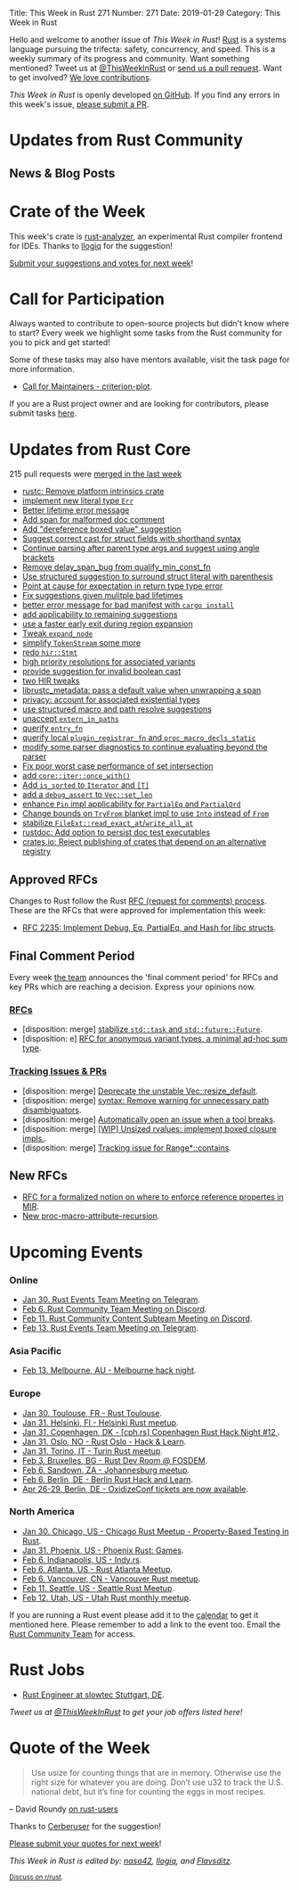 Title: This Week in Rust 271
Number: 271
Date: 2019-01-29
Category: This Week in Rust

Hello and welcome to another issue of *This Week in Rust*!
[Rust](http://rust-lang.org) is a systems language pursuing the trifecta: safety, concurrency, and speed.
This is a weekly summary of its progress and community.
Want something mentioned? Tweet us at [@ThisWeekInRust](https://twitter.com/ThisWeekInRust) or [send us a pull request](https://github.com/cmr/this-week-in-rust).
Want to get involved? [We love contributions](https://github.com/rust-lang/rust/blob/master/CONTRIBUTING.md).

*This Week in Rust* is openly developed [on GitHub](https://github.com/cmr/this-week-in-rust).
If you find any errors in this week's issue, [please submit a PR](https://github.com/cmr/this-week-in-rust/pulls).

# Updates from Rust Community

## News & Blog Posts

# Crate of the Week

This week's crate is [rust-analyzer](https://github.com/rust-analyzer/rust-analyzer), an experimental Rust compiler frontend for IDEs. Thanks to [llogiq](https://github.com/llogiq) for the suggestion!

[Submit your suggestions and votes for next week][submit_crate]!

[submit_crate]: https://users.rust-lang.org/t/crate-of-the-week/2704

# Call for Participation

Always wanted to contribute to open-source projects but didn't know where to start?
Every week we highlight some tasks from the Rust community for you to pick and get started!

Some of these tasks may also have mentors available, visit the task page for more information.

* [Call for Maintainers - criterion-plot](https://users.rust-lang.org/t/call-for-maintainers-criterion-plot/24413).

If you are a Rust project owner and are looking for contributors, please submit tasks [here][guidelines].

[guidelines]: https://users.rust-lang.org/t/twir-call-for-participation/4821

# Updates from Rust Core

215 pull requests were [merged in the last week][merged]

[merged]: https://github.com/search?q=is%3Apr+org%3Arust-lang+is%3Amerged+merged%3A2019-01-14..2019-01-21

* [rustc: Remove platform intrinsics crate](https://github.com/rust-lang/rust/pull/57416)
* [implement new literal type `Err`](https://github.com/rust-lang/rust/pull/57651)
* [Better lifetime error message](https://github.com/rust-lang/rust/pull/56479)
* [Add span for malformed doc comment](https://github.com/rust-lang/rust/pull/57784)
* [Add "dereference boxed value" suggestion](https://github.com/rust-lang/rust/pull/57783)
* [Suggest correct cast for struct fields with shorthand syntax](https://github.com/rust-lang/rust/pull/57769)
* [Continue parsing after parent type args and suggest using angle brackets](https://github.com/rust-lang/rust/pull/57768)
* [Remove delay_span_bug from qualify_min_const_fn](https://github.com/rust-lang/rust/pull/57736)
* [Use structured suggestion to surround struct literal with parenthesis](https://github.com/rust-lang/rust/pull/57725)
* [Point at cause for expectation in return type type error](https://github.com/rust-lang/rust/pull/57723)
* [Fix suggestions given mulitple bad lifetimes](https://github.com/rust-lang/rust/pull/57720)
* [better error message for bad manifest with `cargo install`](https://github.com/rust-lang/cargo/pull/6560)
* [add applicability to remaining suggestions](https://github.com/rust-lang/rust/pull/57699)
* [use a faster early exit during region expansion](https://github.com/rust-lang/rust/pull/57697)
* [Tweak `expand_node`](https://github.com/rust-lang/rust/pull/57719)
* [simplify `TokenStream` some more](https://github.com/rust-lang/rust/pull/57486)
* [redo `hir::Stmt`](https://github.com/rust-lang/rust/pull/57689)
* [high priority resolutions for associated variants](https://github.com/rust-lang/rust/pull/57501)
* [provide suggestion for invalid boolean cast](https://github.com/rust-lang/rust/pull/57481)
* [two HIR tweaks](https://github.com/rust-lang/rust/pull/57658)
* [librustc_metadata: pass a default value when unwrapping a span](https://github.com/rust-lang/rust/pull/57650)
* [privacy: account for associated existential types](https://github.com/rust-lang/rust/pull/57649)
* [use structured macro and path resolve suggestions](https://github.com/rust-lang/rust/pull/57635)
* [unaccept `extern_in_paths`](https://github.com/rust-lang/rust/pull/57572)
* [querify `entry_fn`](https://github.com/rust-lang/rust/pull/57573)
* [querify local `plugin_registrar_fn` and `proc_macro_decls_static`](https://github.com/rust-lang/rust/pull/57570)
* [modify some parser diagnostics to continue evaluating beyond the parser](https://github.com/rust-lang/rust/pull/57540)
* [Fix poor worst case performance of set intersection](https://github.com/rust-lang/rust/pull/57043)
* [add `core::iter::once_with()`](https://github.com/rust-lang/rust/pull/57579)
* [Add `is_sorted` to `Iterator` and `[T]`](https://github.com/rust-lang/rust/pull/55045)
* [add a `debug_assert` to `Vec::set_len`](https://github.com/rust-lang/rust/pull/57589)
* [enhance `Pin` impl applicability for `PartialEq` and `PartialOrd`](https://github.com/rust-lang/rust/pull/57685)
* [Change bounds on `TryFrom` blanket impl to use `Into` instead of `From`](https://github.com/rust-lang/rust/pull/56796)
* [stabilize `FileExt::read_exact_at`/`write_all_at`](https://github.com/rust-lang/rust/pull/57625)
* [rustdoc: Add option to persist doc test executables](https://github.com/rust-lang/rust/pull/56189)
* [crates.io: Reject publishing of crates that depend on an alternative registry](https://github.com/rust-lang/crates.io/pull/1589)

## Approved RFCs

Changes to Rust follow the Rust [RFC (request for comments)
process](https://github.com/rust-lang/rfcs#rust-rfcs). These
are the RFCs that were approved for implementation this week:

* [RFC 2235: Implement Debug, Eq, PartialEq, and Hash for libc structs](https://github.com/rust-lang/rfcs/pull/2235).

## Final Comment Period

Every week [the team](https://www.rust-lang.org/team.html) announces the
'final comment period' for RFCs and key PRs which are reaching a
decision. Express your opinions now.

### [RFCs](https://github.com/rust-lang/rfcs/labels/final-comment-period)

* [disposition: merge] [stabilize `std::task` and `std::future::Future`](https://github.com/rust-lang/rfcs/pull/2592).
* [disposition: e] [RFC for anonymous variant types, a minimal ad-hoc sum type](https://github.com/rust-lang/rfcs/pull/2587).

### [Tracking Issues & PRs](https://github.com/rust-lang/rust/labels/final-comment-period)

* [disposition: merge] [Deprecate the unstable Vec::resize_default](https://github.com/rust-lang/rust/pull/57656).
* [disposition: merge] [syntax: Remove warning for unnecessary path disambiguators](https://github.com/rust-lang/rust/pull/57565).
* [disposition: merge] [Automatically open an issue when a tool breaks](https://github.com/rust-lang/rust/pull/56951).
* [disposition: merge] [[WIP] Unsized rvalues: implement boxed closure impls.](https://github.com/rust-lang/rust/pull/55431).
* [disposition: merge] [Tracking issue for Range*::contains](https://github.com/rust-lang/rust/issues/32311).

## New RFCs

* [RFC for a formalized notion on where to enforce reference propertes in MIR](https://github.com/rust-lang/rfcs/pull/2631).
* [New proc-macro-attribute-recursion](https://github.com/rust-lang/rfcs/pull/2628).

# Upcoming Events

### Online

* [Jan 30. Rust Events Team Meeting on Telegram](https://t.me/joinchat/EkKINhHCgZ9llzvPidOssA).
* [Feb  6. Rust Community Team Meeting on Discord](https://discordapp.com/channels/442252698964721669/443773747350994945).
* [Feb 11. Rust Community Content Subteam Meeting on Discord](https://discordapp.com/channels/442252698964721669/443773747350994945).
* [Feb 13. Rust Events Team Meeting on Telegram](https://t.me/joinchat/EkKINhHCgZ9llzvPidOssA).

### Asia Pacific

* [Feb 13. Melbourne, AU - Melbourne hack night](https://www.meetup.com/Rust-Melbourne/events/257974991/).

### Europe

* [Jan 30. Toulouse, FR - Rust Toulouse](https://www.meetup.com/fr-FR/Toulouse-Rust-Meetup/events/257926837/).
* [Jan 31. Helsinki, FI - Helsinki Rust meetup](https://www.meetup.com/Finland-Rust-Meetup/events/257863678/).
* [Jan 31. Copenhagen, DK - [cph.rs] Copenhagen Rust Hack Night #12 ](http://cph.rs/).
* [Jan 31. Oslo, NO - Rust Oslo - Hack & Learn](https://www.meetup.com/Rust-Oslo/events/258150829/).
* [Jan 31. Torino, IT - Turin Rust meetup](https://www.meetup.com/Mozilla-Torino/events/sbtclqyzcbgc/).
* [Feb  3. Bruxelles, BG - Rust Dev Room @ FOSDEM](https://fosdem.org/2019/).
* [Feb  6. Sandown, ZA - Johannesburg meetup](https://www.meetup.com/Johannesburg-Rust-Meetup).
* [Feb  6. Berlin, DE - Berlin Rust Hack and Learn](https://www.meetup.com/opentechschool-berlin/events/rjgkhqyzdbjb/).
* [Apr 26-29. Berlin, DE - OxidizeConf tickets are now available](https://oxidizeconf.com/).

### North America

* [Jan 30. Chicago, US - Chicago Rust Meetup - Property-Based Testing in Rust](https://www.meetup.com/Chicago-Rust-Meetup/events/257469240/).
* [Jan 31. Phoenix, US - Phoenix Rust: Games](https://www.meetup.com/Desert-Rustaceans/events/257976456).
* [Feb  6. Indianapolis, US - Indy.rs](https://www.google.com/url?q=https%3A%2F%2Fwww.meetup.com%2Findyrs%2Fevents%2F246726699%2F&amp;sa=D&amp;usd=2&amp;usg=AFQjCNG-ZrwHciAZIXgWBkPm0iNS3fCe9A).
* [Feb  6. Atlanta, US - Rust Atlanta Meetup](https://www.meetup.com/Rust-ATL/).
* [Feb  6. Vancouver, CN - Vancouver Rust meetup](https://www.meetup.com/Vancouver-Rust/events/).
* [Feb 11. Seattle, US - Seattle Rust Meetup](http://www.meetup.com/Seattle-Rust-Meetup/).
* [Feb 12. Utah, US - Utah Rust monthly meetup](https://www.meetup.com/utahrust/events/257819656/).

If you are running a Rust event please add it to the [calendar] to get
it mentioned here. Please remember to add a link to the event too.
Email the [Rust Community Team][community] for access.

[calendar]: https://www.google.com/calendar/embed?src=apd9vmbc22egenmtu5l6c5jbfc%40group.calendar.google.com
[community]: mailto:community-team@rust-lang.org

# Rust Jobs

* [Rust Engineer at slowtec Stuttgart, DE](https://www.reddit.com/r/rust/comments/ahahqj/job_rust_engineer_position_in_stuttgart_de/).

*Tweet us at [@ThisWeekInRust](https://twitter.com/ThisWeekInRust) to get your job offers listed here!*

# Quote of the Week

> Use usize for counting things that are in memory. Otherwise use the right size for whatever you are doing. Don’t use u32 to track the U.S. national debt, but it’s fine for counting the eggs in most recipes.

– David Roundy [on rust-users](https://users.rust-lang.org/t/how-i128-are-stored-in-a-32-bit-os-architecture/24321/6)

Thanks to [Cerberuser](https://users.rust-lang.org/t/twir-quote-of-the-week/328/605) for the suggestion!

[Please submit your quotes for next week](http://users.rust-lang.org/t/twir-quote-of-the-week/328)!

*This Week in Rust is edited by: [nasa42](https://github.com/nasa42), [llogiq](https://github.com/llogiq), and [Flavsditz](https://github.com/Flavsditz).*

<small>[Discuss on r/rust]().</small>
